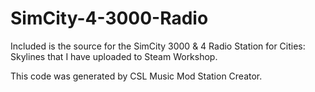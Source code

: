 # SimCity-4-3000-Radio

Included is the source for the SimCity 3000 & 4 Radio Station for Cities: Skylines that I have uploaded to Steam Workshop.

This code was generated by CSL Music Mod Station Creator.
